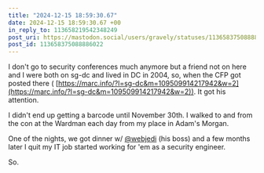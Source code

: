 ```yaml
---
title: "2024-12-15 18:59:30.67"
date: 2024-12-15 18:59:30.67 +00
in_reply_to: 113658219542348249
post_uri: https://mastodon.social/users/gravely/statuses/113658375088886022
post_id: 113658375088886022
---
```

I don't go to security conferences much anymore but a friend not on here and I were both on sg-dc and lived in DC in 2004, so, when the CFP got posted there ( [https://marc.info/?l=sg-dc&m=109509914217942&w=2](https://marc.info/?l=sg-dc&m=109509914217942&w=2)). It got his attention.

I didn't end up getting a barcode until November 30th. I walked to and from the con at the Wardman each day from my place in Adam's Morgan.

One of the nights, we got dinner w/ [@webjedi](https://infosec.exchange/@webjedi) (his boss) and a few months later I quit my IT job started working for 'em as a security engineer.

So.


